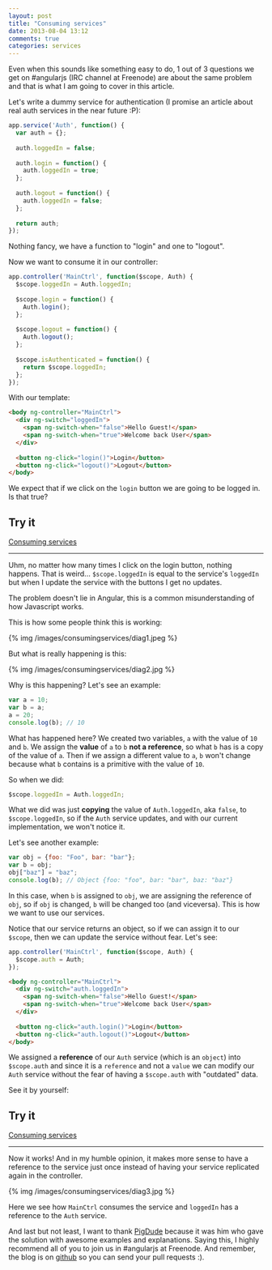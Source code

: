 ```yaml
---
layout: post
title: "Consuming services"
date: 2013-08-04 13:12
comments: true
categories: services
---
```


Even when this sounds like something easy to do, 1 out of 3 questions we get on #angularjs (IRC channel at Freenode) are about the same problem and that is what I am going to cover in this article.

Let's write a dummy service for authentication (I promise an article about real auth services in the near future :P):

```javascript auth.js
app.service('Auth', function() {
  var auth = {};
  
  auth.loggedIn = false;
  
  auth.login = function() {
    auth.loggedIn = true;
  };
  
  auth.logout = function() {
    auth.loggedIn = false;
  };
  
  return auth;
});
```

<!--more-->

Nothing fancy, we have a function to "login" and one to "logout".

Now we want to consume it in our controller:

```javascript mainctrl.js
app.controller('MainCtrl', function($scope, Auth) {
  $scope.loggedIn = Auth.loggedIn;
  
  $scope.login = function() {
    Auth.login();
  };
  
  $scope.logout = function() {
    Auth.logout();
  };
  
  $scope.isAuthenticated = function() {
    return $scope.loggedIn;
  };
});
```

With our template:

```html index.html
<body ng-controller="MainCtrl">
  <div ng-switch="loggedIn">
    <span ng-switch-when="false">Hello Guest!</span>
    <span ng-switch-when="true">Welcome back User</span>
  </div>
  
  <button ng-click="login()">Login</button>
  <button ng-click="logout()">Logout</button>
</body>
```

We expect that if we click on the `login` button we are going to be logged in. Is that true?

## Try it

<a class="jsbin-embed" href="http://jsbin.com/ajojug/5/embed?live">Consuming services</a><script src="http://static.jsbin.com/js/embed.js"></script>

***

Uhm, no matter how many times I click on the login button, nothing happens. That is weird... `$scope.loggedIn` is equal to the service's `loggedIn` but when I update the service with the buttons I get no updates.

The problem doesn't lie in Angular, this is a common misunderstanding of how Javascript works.

This is how some people think this is working:

{% img /images/consumingservices/diag1.jpeg %}

But what is really happening is this:

{% img /images/consumingservices/diag2.jpg %}

Why is this happening? Let's see an example:

```javascript
var a = 10;
var b = a;
a = 20;
console.log(b); // 10
```

What has happened here? We created two variables, `a` with the value of `10` and `b`. We assign the **value** of `a` to `b` **not a reference**, so what `b` has is a copy of the value of `a`. Then if we assign a different value to `a`, `b` won't change because what `b` contains is a primitive with the value of `10`.

So when we did:

```javascript
$scope.loggedIn = Auth.loggedIn;
```

What we did was just **copying** the value of `Auth.loggedIn`, aka `false`, to `$scope.loggedIn`, so if the `Auth` service updates, and with our current implementation, we won't notice it.

Let's see another example:

```javascript
var obj = {foo: "Foo", bar: "bar"};
var b = obj;
obj["baz"] = "baz";
console.log(b); // Object {foo: "foo", bar: "bar", baz: "baz"}
```

In this case, when `b` is assigned to `obj`, we are assigning the reference of `obj`, so if `obj` is changed, `b` will be changed too (and viceversa). This is how we want to use our services.

Notice that our service returns an object, so if we can assign it to our `$scope`, then we can update the service without fear. Let's see:

```javascript auth.js
app.controller('MainCtrl', function($scope, Auth) {
  $scope.auth = Auth;
});
```

```html index.html
<body ng-controller="MainCtrl">
  <div ng-switch="auth.loggedIn">
    <span ng-switch-when="false">Hello Guest!</span>
    <span ng-switch-when="true">Welcome back User</span>
  </div>
  
  <button ng-click="auth.login()">Login</button>
  <button ng-click="auth.logout()">Logout</button>
</body>
```

We assigned a **reference** of our `Auth` service (which is an `object`) into `$scope.auth` and since it is a `reference` and not a `value` we can modify our `Auth` service without the fear of having a `$scope.auth` with "outdated" data.

See it by yourself:

## Try it

<a class="jsbin-embed" href="http://jsbin.com/ajojug/3/embed?live">Consuming services</a><script src="http://static.jsbin.com/js/embed.js"></script>

***

Now it works! And in my humble opinion, it makes more sense to have a reference to the service just once instead of having your service replicated again in the controller.

{% img /images/consumingservices/diag3.jpg %}

Here we see how `MainCtrl` consumes the service and `loggedIn` has a reference to the `Auth` service.

And last but not least, I want to thank [PigDude](https://oinksoft.com/) because it was him who gave the solution with awesome examples and explanations. Saying this, I highly recommend all of you to join us in #angularjs at Freenode. And remember, the blog is on [github](https://github.com/Foxandxss/angular-tips) so you can send your pull requests :).
